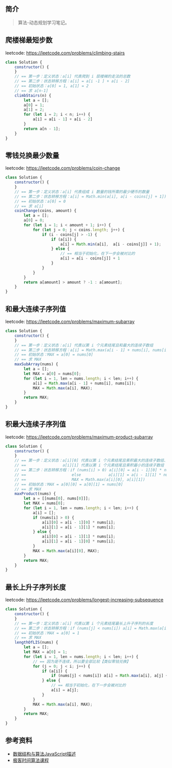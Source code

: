## 简介

> 算法-动态规划学习笔记。

## 爬楼梯最短步数

leetcode: https://leetcode.com/problems/climbing-stairs

```js
class Solution {
    constructor() {
    }
    // == 第一步：定义状态：a[i] 代表爬到 i 层楼梯的走法的总数
    // == 第二步：状态转移方程：a[i] = a[i -1 ] + a[i - 2]
    // == 初始状态：a[0] = 1, a[1] = 2
    // == 求 a[n-1]
    climbStairs(n) {
        let a = [];
        a[0] = 1;
        a[1] = 2;
        for (let i = 2; i < n; i++) {
            a[i] = a[i - 1] + a[i - 2]
        }
        return a[n - 1];
    }
}
```

## 零钱兑换最少数量

leetcode: https://leetcode.com/problems/coin-change

```js
class Solution {
    constructor() {
    }
    // == 第一步：定义状态：a[i] 代表组成 i 数量的钱所需的最少硬币的数量
    // == 第二步：状态转移方程：a[i] = Math.min(a[i], a[i - coins[j] + 1])
    // == 初始状态：a[0] = 0
    // == 求 a[i]
    coinChange(coins, amount) {
        let a = [];
        a[0] = 0;
        for (let i = 1; i < amount + 1; i++) {
            for (let j = 0; j < coins.length; j++) {
                if (i - coins[j] > -1) {
                    if (a[i]) {
                        a[i] = Math.min(a[i],  a[i - coins[j]] + 1);
                    } else {
                        // == 相当于初始化，在下一步会被对比的
                        a[i] = a[i - coins[j]] + 1
                    }
                }
            }
        }
        return a[amount] > amount ? -1 : a[amount];
    }
}
```

## 和最大连续子序列值

leetcode: https://leetcode.com/problems/maximum-subarray

```js
class Solution {
    constructor() {
    }
    // == 第一步：定义状态：a[i] 代表以第 i 个元素结尾且和最大的连续子数组
    // == 第二步：状态转移方程：a[i] = Math.max(a[i - 1] + nums[i], nums[i]);
    // == 初始状态：MAX = a[0] = nums[0]
    // == 求 MAX
    maxSubArray(nums) {
        let a = [];
        let MAX = a[0] = nums[0];
        for (let i = 1, len = nums.length; i < len; i++) {
            a[i] = Math.max(a[i - 1] + nums[i], nums[i]);
            MAX = Math.max(a[i], MAX);
        }
        return MAX;
    }
}
```

## 积最大连续子序列值

leetcode: https://leetcode.com/problems/maximum-product-subarray

```js
class Solution {
    constructor() {
    }
    // == 第一步：定义状态：a[i][0] 代表以第 i 个元素结尾且乘积最大的连续子数组、
    // ==                a[i][1] 代表以第 i 个元素结尾且乘积最小的连续子数组
    // == 第二步：状态转移方程：if (nums[i] > 0) a[i][0] = a[i - 1][0] * nums[i]
    // ==                    else            a[i][1] = a[i - 1][1] * nums[i]
    // ==                    MAX = Math.max(a[i][0], a[i][1])
    // == 初始状态：MAX = a[0][0] = a[0][1] = nums[0]
    // == 求 MAX
    maxProduct(nums) {
        let a = [[nums[0], nums[0]]];
        let MAX = nums[0];
        for (let i = 1, len = nums.length; i < len; i++) {
            a[i] = [];
            if (nums[i] > 0) {
                a[i][0] = a[i - 1][0] * nums[i];
                a[i][1] = a[i - 1][1] * nums[i];
            } else {
                a[i][0] = a[i - 1][1] * nums[i];
                a[i][1] = a[i - 1][0] * nums[i];
            }
            MAX = Math.max(a[i][0], MAX);
        }
        return MAX;
    }
}
```

## 最长上升子序列长度

leetcode: https://leetcode.com/problems/longest-increasing-subsequence

```js
class Solution {
    constructor() {
    }
    // == 第一步：定义状态：a[i] 代表以第 i 个元素结尾最长上升子序列的长度
    // == 第二步：状态转移方程：if (nums[j] < nums[i]) a[i] = Math.max(a[i], a[j] + 1)
    // == 初始状态：MAX = a[0] = 1
    // == 求 MAX
    lengthOfLIS(nums) {
        let a = [];
        let MAX = a[0] = 1;
        for (let i = 1, len = nums.length; i < len; i++) {
            // == 因为是不连续，所以要全部比较【类似零钱兑换】
            for (j = 0; j < i; j++) {
                if (a[i]) {
                    if (nums[j] < nums[i]) a[i] = Math.max(a[i], a[j] + 1);
                } else {
                    // == 相当于初始化，在下一步会被对比的
                    a[i] = a[j];
                }
            }
            MAX = Math.max(a[i], MAX);
        }
        return MAX;
    }
}
```

## 参考资料

- [数据结构与算法JavaScript描述](https://book.douban.com/subject/25945449/)
- [极客时间算法课程](https://time.geekbang.org/course/intro/100019701)
